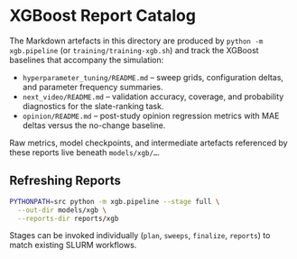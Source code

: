 # XGBoost Report Catalog

The Markdown artefacts in this directory are produced by `python -m xgb.pipeline` (or `training/training-xgb.sh`) and track the XGBoost baselines that accompany the simulation:

- `hyperparameter_tuning/README.md` – sweep grids, configuration deltas, and parameter frequency summaries.
- `next_video/README.md` – validation accuracy, coverage, and probability diagnostics for the slate-ranking task.
- `opinion/README.md` – post-study opinion regression metrics with MAE deltas versus the no-change baseline.

Raw metrics, model checkpoints, and intermediate artefacts referenced by these reports live beneath `models/xgb/…`.

## Refreshing Reports

```bash
PYTHONPATH=src python -m xgb.pipeline --stage full \
  --out-dir models/xgb \
  --reports-dir reports/xgb
```

Stages can be invoked individually (`plan`, `sweeps`, `finalize`, `reports`) to match existing SLURM workflows.

